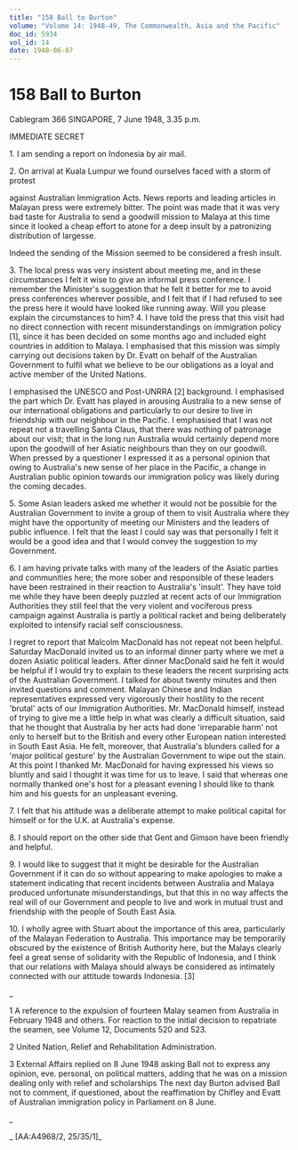 ```yaml
---
title: "158 Ball to Burton"
volume: "Volume 14: 1948-49, The Commonwealth, Asia and the Pacific"
doc_id: 5934
vol_id: 14
date: 1948-06-07
---
```


# 158 Ball to Burton

Cablegram 366 SINGAPORE, 7 June 1948, 3.35 p.m.

IMMEDIATE SECRET

1\. I am sending a report on Indonesia by air mail.

2\. On arrival at Kuala Lumpur we found ourselves faced with a storm of protest

against Australian Immigration Acts. News reports and leading articles in Malayan press were extremely bitter. The point was made that it was very bad taste for Australia to send a goodwill mission to Malaya at this time since it looked a cheap effort to atone for a deep insult by a patronizing distribution of largesse.

Indeed the sending of the Mission seemed to be considered a fresh insult.

3\. The local press was very insistent about meeting me, and in these circumstances I felt it wise to give an informal press conference. I remember the Minister's suggestion that he felt it better for me to avoid press conferences wherever possible, and I felt that if I had refused to see the press here it would have looked like running away. Will you please explain the circumstances to him? 4. I have told the press that this visit had no direct connection with recent misunderstandings on immigration policy [1], since it has been decided on some months ago and included eight countries in addition to Malaya. I emphasised that this mission was simply carrying out decisions taken by Dr. Evatt on behalf of the Australian Government to fulfil what we believe to be our obligations as a loyal and active member of the United Nations.

I emphasised the UNESCO and Post-UNRRA [2] background. I emphasised the part which Dr. Evatt has played in arousing Australia to a new sense of our international obligations and particularly to our desire to live in friendship with our neighbour in the Pacific. I emphasised that I was not repeat not a travelling Santa Claus, that there was nothing of patronage about our visit; that in the long run Australia would certainly depend more upon the goodwill of her Asiatic neighbours than they on our goodwill. When pressed by a questioner I expressed it as a personal opinion that owing to Australia's new sense of her place in the Pacific, a change in Australian public opinion towards our immigration policy was likely during the coming decades.

5\. Some Asian leaders asked me whether it would not be possible for the Australian Government to invite a group of them to visit Australia where they might have the opportunity of meeting our Ministers and the leaders of public influence. I felt that the least I could say was that personally I felt it would be a good idea and that I would convey the suggestion to my Government.

6\. I am having private talks with many of the leaders of the Asiatic parties and communities here; the more sober and responsible of these leaders have been restrained in their reaction to Australia's 'insult'. They have told me while they have been deeply puzzled at recent acts of our Immigration Authorities they still feel that the very violent and vociferous press campaign against Australia is partly a political racket and being deliberately exploited to intensify racial self consciousness.

I regret to report that Malcolm MacDonald has not repeat not been helpful. Saturday MacDonald invited us to an informal dinner party where we met a dozen Asiatic political leaders. After dinner MacDonald said he felt it would be helpful if I would try to explain to these leaders the recent surprising acts of the Australian Government. I talked for about twenty minutes and then invited questions and comment. Malayan Chinese and Indian representatives expressed very vigorously their hostility to the recent 'brutal' acts of our Immigration Authorities. Mr. MacDonald himself, instead of trying to give me a little help in what was clearly a difficult situation, said that he thought that Australia by her acts had done 'irreparable harm' not only to herself but to the British and every other European nation interested in South East Asia. He felt, moreover, that Australia's blunders called for a 'major political gesture' by the Australian Government to wipe out the stain. At this point I thanked Mr. MacDonald for having expressed his views so bluntly and said I thought it was time for us to leave. I said that whereas one normally thanked one's host for a pleasant evening I should like to thank him and his guests for an unpleasant evening.

7\. I felt that his attitude was a deliberate attempt to make political capital for himself or for the U.K. at Australia's expense.

8\. I should report on the other side that Gent and Gimson have been friendly and helpful.

9\. I would like to suggest that it might be desirable for the Australian Government if it can do so without appearing to make apologies to make a statement indicating that recent incidents between Australia and Malaya produced unfortunate misunderstandings, but that this in no way affects the real will of our Government and people to live and work in mutual trust and friendship with the people of South East Asia.

10\. I wholly agree with Stuart about the importance of this area, particularly of the Malayan Federation to Australia. This importance may be temporarily obscured by the existence of British Authority here, but the Malays clearly feel a great sense of solidarity with the Republic of Indonesia, and I think that our relations with Malaya should always be considered as intimately connected with our attitude towards Indonesia. [3]

_

1 A reference to the expulsion of fourteen Malay seamen from Australia in February 1948 and others. For reaction to the initial decision to repatriate the seamen, see Volume 12, Documents 520 and 523.

2 United Nation, Relief and Rehabilitation Administration.

3 External Affairs replied on 8 June 1948 asking Ball not to express any opinion, eve. personal, on political matters, adding that he was on a mission dealing only with relief and scholarships The next day Burton advised Ball not to comment, if questioned, about the reaffimation by Chifley and Evatt of Australian immigration policy in Parliament on 8 June.

_

_ [AA:A4968/2, 25/35/1]_
